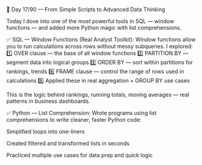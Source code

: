 🚀 Day 17/90 — From Simple Scripts to Advanced Data Thinking

Today I dove into one of the most powerful tools in SQL — window functions — and added more Python magic with list comprehensions.

✅ SQL — Window Functions (Real Analyst Toolkit):
Window functions allow you to run calculations across rows without messy subqueries. I explored:
1️⃣ OVER clause — the base of all window functions
2️⃣ PARTITION BY — segment data into logical groups
3️⃣ ORDER BY — sort within partitions for rankings, trends
4️⃣ FRAME clause — control the range of rows used in calculations
5️⃣ Applied these in real aggregation + GROUP BY use cases

This is the logic behind rankings, running totals, moving averages — real patterns in business dashboards.

✅ Python — List Comprehension:
Wrote programs using list comprehensions to write cleaner, faster Python code:

Simplified loops into one-liners

Created filtered and transformed lists in seconds

Practiced multiple use cases for data prep and quick logic
